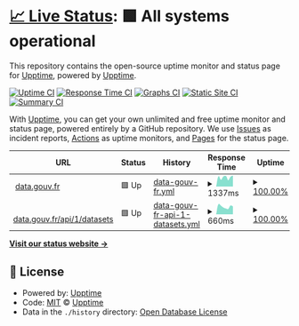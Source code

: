 # [📈 Live Status](https://upptime.github.io/upptime): <!--live status--> **🟩 All systems operational**

This repository contains the open-source uptime monitor and status page for [Upptime](https://upptime.js.org), powered by [Upptime](https://github.com/upptime/upptime).

[![Uptime CI](https://github.com/abulte/status.etalab.studio/workflows/Uptime%20CI/badge.svg)](https://github.com/abulte/status.etalab.studio/actions?query=workflow%3A%22Uptime+CI%22)
[![Response Time CI](https://github.com/abulte/status.etalab.studio/workflows/Response%20Time%20CI/badge.svg)](https://github.com/abulte/status.etalab.studio/actions?query=workflow%3A%22Response+Time+CI%22)
[![Graphs CI](https://github.com/abulte/status.etalab.studio/workflows/Graphs%20CI/badge.svg)](https://github.com/abulte/status.etalab.studio/actions?query=workflow%3A%22Graphs+CI%22)
[![Static Site CI](https://github.com/abulte/status.etalab.studio/workflows/Static%20Site%20CI/badge.svg)](https://github.com/abulte/status.etalab.studio/actions?query=workflow%3A%22Static+Site+CI%22)
[![Summary CI](https://github.com/abulte/status.etalab.studio/workflows/Summary%20CI/badge.svg)](https://github.com/abulte/status.etalab.studio/actions?query=workflow%3A%22Summary+CI%22)

With [Upptime](https://upptime.js.org), you can get your own unlimited and free uptime monitor and status page, powered entirely by a GitHub repository. We use [Issues](https://github.com/upptime/upptime/issues) as incident reports, [Actions](https://github.com/abulte/status.etalab.studio/actions) as uptime monitors, and [Pages](https://upptime.github.io/upptime) for the status page.

<!--start: status pages-->
<!-- This summary is generated by Upptime (https://github.com/upptime/upptime) -->
<!-- Do not edit this manually, your changes will be overwritten -->
<!-- prettier-ignore -->
| URL | Status | History | Response Time | Uptime |
| --- | ------ | ------- | ------------- | ------ |
| <img alt="" src="https://favicons.githubusercontent.com/www.data.gouv.fr" height="13"> [data.gouv.fr](https://www.data.gouv.fr) | 🟩 Up | [data-gouv-fr.yml](https://github.com/abulte/status.etalab.studio/commits/HEAD/history/data-gouv-fr.yml) | <details><summary><img alt="Response time graph" src="./graphs/data-gouv-fr/response-time-week.png" height="20"> 1337ms</summary><br><a href="https://abulte.github.io/status.etalab.studio/history/data-gouv-fr"><img alt="Response time 1350" src="https://img.shields.io/endpoint?url=https%3A%2F%2Fraw.githubusercontent.com%2Fabulte%2Fstatus.etalab.studio%2FHEAD%2Fapi%2Fdata-gouv-fr%2Fresponse-time.json"></a><br><a href="https://abulte.github.io/status.etalab.studio/history/data-gouv-fr"><img alt="24-hour response time 1632" src="https://img.shields.io/endpoint?url=https%3A%2F%2Fraw.githubusercontent.com%2Fabulte%2Fstatus.etalab.studio%2FHEAD%2Fapi%2Fdata-gouv-fr%2Fresponse-time-day.json"></a><br><a href="https://abulte.github.io/status.etalab.studio/history/data-gouv-fr"><img alt="7-day response time 1337" src="https://img.shields.io/endpoint?url=https%3A%2F%2Fraw.githubusercontent.com%2Fabulte%2Fstatus.etalab.studio%2FHEAD%2Fapi%2Fdata-gouv-fr%2Fresponse-time-week.json"></a><br><a href="https://abulte.github.io/status.etalab.studio/history/data-gouv-fr"><img alt="30-day response time 1350" src="https://img.shields.io/endpoint?url=https%3A%2F%2Fraw.githubusercontent.com%2Fabulte%2Fstatus.etalab.studio%2FHEAD%2Fapi%2Fdata-gouv-fr%2Fresponse-time-month.json"></a><br><a href="https://abulte.github.io/status.etalab.studio/history/data-gouv-fr"><img alt="1-year response time 1350" src="https://img.shields.io/endpoint?url=https%3A%2F%2Fraw.githubusercontent.com%2Fabulte%2Fstatus.etalab.studio%2FHEAD%2Fapi%2Fdata-gouv-fr%2Fresponse-time-year.json"></a></details> | <details><summary><a href="https://abulte.github.io/status.etalab.studio/history/data-gouv-fr">100.00%</a></summary><a href="https://abulte.github.io/status.etalab.studio/history/data-gouv-fr"><img alt="All-time uptime 100.00%" src="https://img.shields.io/endpoint?url=https%3A%2F%2Fraw.githubusercontent.com%2Fabulte%2Fstatus.etalab.studio%2FHEAD%2Fapi%2Fdata-gouv-fr%2Fuptime.json"></a><br><a href="https://abulte.github.io/status.etalab.studio/history/data-gouv-fr"><img alt="24-hour uptime 100.00%" src="https://img.shields.io/endpoint?url=https%3A%2F%2Fraw.githubusercontent.com%2Fabulte%2Fstatus.etalab.studio%2FHEAD%2Fapi%2Fdata-gouv-fr%2Fuptime-day.json"></a><br><a href="https://abulte.github.io/status.etalab.studio/history/data-gouv-fr"><img alt="7-day uptime 100.00%" src="https://img.shields.io/endpoint?url=https%3A%2F%2Fraw.githubusercontent.com%2Fabulte%2Fstatus.etalab.studio%2FHEAD%2Fapi%2Fdata-gouv-fr%2Fuptime-week.json"></a><br><a href="https://abulte.github.io/status.etalab.studio/history/data-gouv-fr"><img alt="30-day uptime 100.00%" src="https://img.shields.io/endpoint?url=https%3A%2F%2Fraw.githubusercontent.com%2Fabulte%2Fstatus.etalab.studio%2FHEAD%2Fapi%2Fdata-gouv-fr%2Fuptime-month.json"></a><br><a href="https://abulte.github.io/status.etalab.studio/history/data-gouv-fr"><img alt="1-year uptime 100.00%" src="https://img.shields.io/endpoint?url=https%3A%2F%2Fraw.githubusercontent.com%2Fabulte%2Fstatus.etalab.studio%2FHEAD%2Fapi%2Fdata-gouv-fr%2Fuptime-year.json"></a></details>
| <img alt="" src="https://favicons.githubusercontent.com/www.data.gouv.fr" height="13"> [data.gouv.fr/api/1/datasets](https://www.data.gouv.fr/api/1/datasets/) | 🟩 Up | [data-gouv-fr-api-1-datasets.yml](https://github.com/abulte/status.etalab.studio/commits/HEAD/history/data-gouv-fr-api-1-datasets.yml) | <details><summary><img alt="Response time graph" src="./graphs/data-gouv-fr-api-1-datasets/response-time-week.png" height="20"> 660ms</summary><br><a href="https://abulte.github.io/status.etalab.studio/history/data-gouv-fr-api-1-datasets"><img alt="Response time 728" src="https://img.shields.io/endpoint?url=https%3A%2F%2Fraw.githubusercontent.com%2Fabulte%2Fstatus.etalab.studio%2FHEAD%2Fapi%2Fdata-gouv-fr-api-1-datasets%2Fresponse-time.json"></a><br><a href="https://abulte.github.io/status.etalab.studio/history/data-gouv-fr-api-1-datasets"><img alt="24-hour response time 806" src="https://img.shields.io/endpoint?url=https%3A%2F%2Fraw.githubusercontent.com%2Fabulte%2Fstatus.etalab.studio%2FHEAD%2Fapi%2Fdata-gouv-fr-api-1-datasets%2Fresponse-time-day.json"></a><br><a href="https://abulte.github.io/status.etalab.studio/history/data-gouv-fr-api-1-datasets"><img alt="7-day response time 660" src="https://img.shields.io/endpoint?url=https%3A%2F%2Fraw.githubusercontent.com%2Fabulte%2Fstatus.etalab.studio%2FHEAD%2Fapi%2Fdata-gouv-fr-api-1-datasets%2Fresponse-time-week.json"></a><br><a href="https://abulte.github.io/status.etalab.studio/history/data-gouv-fr-api-1-datasets"><img alt="30-day response time 728" src="https://img.shields.io/endpoint?url=https%3A%2F%2Fraw.githubusercontent.com%2Fabulte%2Fstatus.etalab.studio%2FHEAD%2Fapi%2Fdata-gouv-fr-api-1-datasets%2Fresponse-time-month.json"></a><br><a href="https://abulte.github.io/status.etalab.studio/history/data-gouv-fr-api-1-datasets"><img alt="1-year response time 728" src="https://img.shields.io/endpoint?url=https%3A%2F%2Fraw.githubusercontent.com%2Fabulte%2Fstatus.etalab.studio%2FHEAD%2Fapi%2Fdata-gouv-fr-api-1-datasets%2Fresponse-time-year.json"></a></details> | <details><summary><a href="https://abulte.github.io/status.etalab.studio/history/data-gouv-fr-api-1-datasets">100.00%</a></summary><a href="https://abulte.github.io/status.etalab.studio/history/data-gouv-fr-api-1-datasets"><img alt="All-time uptime 100.00%" src="https://img.shields.io/endpoint?url=https%3A%2F%2Fraw.githubusercontent.com%2Fabulte%2Fstatus.etalab.studio%2FHEAD%2Fapi%2Fdata-gouv-fr-api-1-datasets%2Fuptime.json"></a><br><a href="https://abulte.github.io/status.etalab.studio/history/data-gouv-fr-api-1-datasets"><img alt="24-hour uptime 100.00%" src="https://img.shields.io/endpoint?url=https%3A%2F%2Fraw.githubusercontent.com%2Fabulte%2Fstatus.etalab.studio%2FHEAD%2Fapi%2Fdata-gouv-fr-api-1-datasets%2Fuptime-day.json"></a><br><a href="https://abulte.github.io/status.etalab.studio/history/data-gouv-fr-api-1-datasets"><img alt="7-day uptime 100.00%" src="https://img.shields.io/endpoint?url=https%3A%2F%2Fraw.githubusercontent.com%2Fabulte%2Fstatus.etalab.studio%2FHEAD%2Fapi%2Fdata-gouv-fr-api-1-datasets%2Fuptime-week.json"></a><br><a href="https://abulte.github.io/status.etalab.studio/history/data-gouv-fr-api-1-datasets"><img alt="30-day uptime 100.00%" src="https://img.shields.io/endpoint?url=https%3A%2F%2Fraw.githubusercontent.com%2Fabulte%2Fstatus.etalab.studio%2FHEAD%2Fapi%2Fdata-gouv-fr-api-1-datasets%2Fuptime-month.json"></a><br><a href="https://abulte.github.io/status.etalab.studio/history/data-gouv-fr-api-1-datasets"><img alt="1-year uptime 100.00%" src="https://img.shields.io/endpoint?url=https%3A%2F%2Fraw.githubusercontent.com%2Fabulte%2Fstatus.etalab.studio%2FHEAD%2Fapi%2Fdata-gouv-fr-api-1-datasets%2Fuptime-year.json"></a></details>

<!--end: status pages-->

[**Visit our status website →**](https://upptime.github.io/upptime)

## 📄 License

- Powered by: [Upptime](https://github.com/upptime/upptime)
- Code: [MIT](./LICENSE) © [Upptime](https://upptime.js.org)
- Data in the `./history` directory: [Open Database License](https://opendatacommons.org/licenses/odbl/1-0/)
